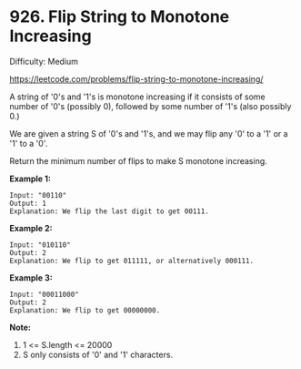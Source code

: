# 926. Flip String to Monotone Increasing

Difficulty: Medium

https://leetcode.com/problems/flip-string-to-monotone-increasing/

A string of '0's and '1's is monotone increasing if it consists of some number of '0's (possibly 0), followed by some number of '1's (also possibly 0.)

We are given a string S of '0's and '1's, and we may flip any '0' to a '1' or a '1' to a '0'.

Return the minimum number of flips to make S monotone increasing.

**Example 1:**
```
Input: "00110"
Output: 1
Explanation: We flip the last digit to get 00111.
```

**Example 2:**
```
Input: "010110"
Output: 2
Explanation: We flip to get 011111, or alternatively 000111.
```

**Example 3:**
```
Input: "00011000"
Output: 2
Explanation: We flip to get 00000000.
```

**Note:**

1. 1 <= S.length <= 20000
2. S only consists of '0' and '1' characters.
